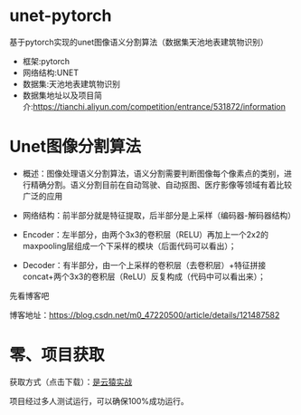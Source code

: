 # unet-pytorch
基于pytorch实现的unet图像语义分割算法（数据集天池地表建筑物识别）

* 框架:pytorch
* 网络结构:UNET
* 数据集:天池地表建筑物识别
* 数据集地址以及项目简介:https://tianchi.aliyun.com/competition/entrance/531872/information


# Unet图像分割算法
* 概述：图像处理语义分割算法，语义分割需要判断图像每个像素点的类别，进行精确分割。语义分割目前在自动驾驶、自动抠图、医疗影像等领域有着比较广泛的应用

* 网络结构：前半部分就是特征提取，后半部分是上采样（编码器-解码器结构）
* Encoder：左半部分，由两个3x3的卷积层（RELU）再加上一个2x2的maxpooling层组成一个下采样的模块（后面代码可以看出）；
* Decoder：有半部分，由一个上采样的卷积层（去卷积层）+特征拼接concat+两个3x3的卷积层（ReLU）反复构成（代码中可以看出来）；

先看博客吧

博客地址：https://blog.csdn.net/m0_47220500/article/details/121487582

# 零、项目获取
获取方式（点击下载）：[是云猿实战](https://shiyuncode.com/details?goodsCode=C00038)

项目经过多人测试运行，可以确保100%成功运行。


